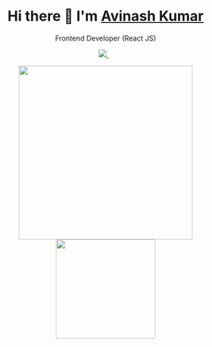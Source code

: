 <h1 align='center'>
  Hi there 👋  I'm   <a href="https://github.com/itHurtsMe2HurtU" target="_blank">
  Avinash Kumar</a>
</h1>

<p align='center'>
  Frontend Developer (React JS)
</p>

<p align='center'>
  <a href="https://www.linkedin.com/in/avinash-kumar-8047a7235/" target="_blank">
    <img src="https://img.shields.io/badge/linkedin-%230077B5.svg?&style=for-the-badge&logo=linkedin&logoColor=white" />
  </a>&nbsp;&nbsp;
</p>

<p align='center'>
  <a href="#"><img src="https://github-readme-stats.vercel.app/api?username=itHurtsMe2HurtU&show_icons=true&count_private=true&theme=dark" width="350"></a>
  <a href="#"><img src="https://github-readme-stats.vercel.app/api/top-langs/?username=itHurtsMe2HurtU&theme=light&hide_langs_below=1" width="200"></a>
</p>
